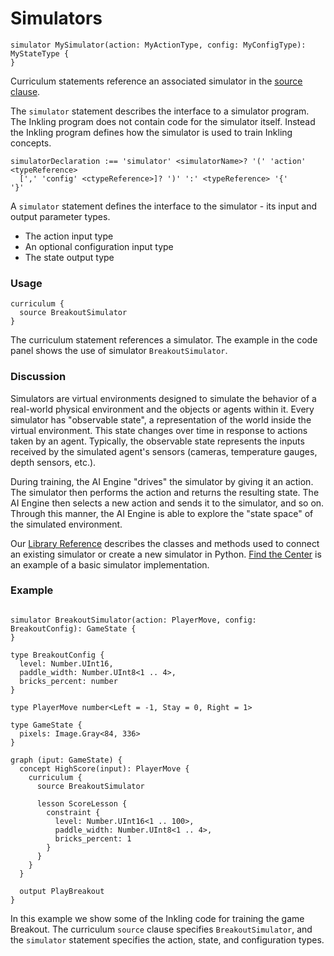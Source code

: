 # Simulators

```inkling2--code
simulator MySimulator(action: MyActionType, config: MyConfigType): MyStateType {
}
```

Curriculum statements reference an associated simulator in the [source clause][3].

The `simulator` statement describes the interface to a simulator program. The Inkling program does not contain code for the simulator itself. Instead the Inkling program defines how the simulator is used to train Inkling concepts.

```inkling2--syntax
simulatorDeclaration :== 'simulator' <simulatorName>? '(' 'action' <typeReference>
  [',' 'config' <ctypeReference>]? ')' ':' <typeReference> '{'
'}'
```

A `simulator` statement defines the interface to the simulator - its input and output parameter types.

* The action input type
* An optional configuration input type
* The state output type

### Usage

```inkling2--code
curriculum {
  source BreakoutSimulator
}
```

The curriculum statement references a simulator. The example in the code panel
shows the use of simulator `BreakoutSimulator`. 

### Discussion

Simulators are virtual environments designed to simulate the behavior of a real-world physical environment and the objects or agents within it. Every simulator has "observable state", a representation of the world inside the virtual environment. This state changes over time in response to actions taken by an agent. Typically, the observable state represents the inputs received by the simulated agent's sensors (cameras, temperature gauges, depth sensors, etc.).

During training, the AI Engine "drives" the simulator by giving it an action. The simulator then performs the action and returns the resulting state. The AI Engine then selects a new action and sends it to the simulator, and so on. Through this manner, the AI Engine is able to explore the "state space" of the simulated environment.

Our [Library Reference][1] describes the classes and methods used to connect an existing simulator or create a new simulator in Python. [Find the Center][2] is an example of a basic simulator implementation.

### Example

```inkling2--code

simulator BreakoutSimulator(action: PlayerMove, config: BreakoutConfig): GameState {
}

type BreakoutConfig {
  level: Number.UInt16,
  paddle_width: Number.UInt8<1 .. 4>,
  bricks_percent: number
}

type PlayerMove number<Left = -1, Stay = 0, Right = 1>

type GameState {
  pixels: Image.Gray<84, 336>
}

graph (iput: GameState) {
  concept HighScore(input): PlayerMove {
    curriculum {
      source BreakoutSimulator

      lesson ScoreLesson {
        constraint {
          level: Number.UInt16<1 .. 100>,
          paddle_width: Number.UInt8<1 .. 4>,
          bricks_percent: 1
        }
      }
    }
  }

  output PlayBreakout
}
```

In this example we show some of the Inkling code for training the game Breakout.
The curriculum `source` clause specifies `BreakoutSimulator`, and the
`simulator` statement specifies the action, state, and configuration types. 

[1]: ./library-reference.html
[2]: ./../examples.html#basic-python-c-simulation
[3]: #curriculums
